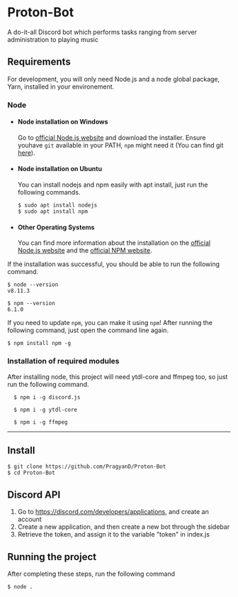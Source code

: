 # Proton-Bot
A do-it-all Discord bot which performs tasks ranging from server administration to playing music

## Requirements

For development, you will only need Node.js and a node global package, Yarn, installed in your environement.

### Node
- #### Node installation on Windows

  Go to [official Node.js website](https://nodejs.org/) and download the installer.
  Ensure youhave `git` available in your PATH, `npm` might need it (You can find git [here](https://git-scm.com/)).

- #### Node installation on Ubuntu

  You can install nodejs and npm easily with apt install, just run the following commands.

      $ sudo apt install nodejs
      $ sudo apt install npm

- #### Other Operating Systems
  You can find more information about the installation on the [official Node.js website](https://nodejs.org/) and the [official NPM website](https://npmjs.org/).

If the installation was successful, you should be able to run the following command.

    $ node --version
    v8.11.3

    $ npm --version
    6.1.0

If you need to update `npm`, you can make it using `npm`! After running the following command, just open the command line again.

    $ npm install npm -g

### Installation of required modules
  After installing node, this project will need ytdl-core and ffmpeg too, so just run the following command.

      $ npm i -g discord.js

      $ npm i -g ytdl-core
      
      $ npm i -g ffmpeg
---

## Install

    $ git clone https://github.com/PragyanD/Proton-Bot
    $ cd Proton-Bot

## Discord API 
 1. Go to https://discord.com/developers/applications, and create an account
 2. Create a new application, and then create a new bot through the sidebar
 3. Retrieve the token, and assign it to the variable "token" in index.js   

## Running the project
   After completing these steps, run the following command

    $ node .





